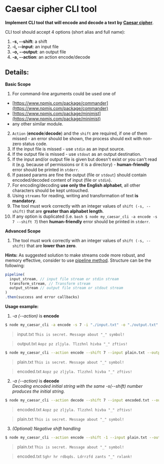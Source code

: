 # Caesar cipher CLI tool

**Implement CLI tool that will encode and decode a text by [Caesar cipher](https://en.wikipedia.org/wiki/Caesar_cipher)**.

CLI tool should accept 4 options (short alias and full name):

1.  **-s, --shift**: a shift
2.  **-i, --input**: an input file
3.  **-o, --output**: an output file
4.  **-a, --action**: an action encode/decode

## Details:

**Basic Scope**

1. For command-line arguments could be used one of
  - [https://www.npmjs.com/package/commander](https://www.npmjs.com/package/commander)
  - [https://www.npmjs.com/package/minimist](https://www.npmjs.com/package/minimist)
  - any other similar module.
2. `Action` (**encode**/**decode**) and the `shift` are required, if one of them missed - an error should be shown, the process should exit with non-zero status code.
3. If the input file is missed - use `stdin` as an input source.
4. If the output file is missed - use `stdout` as an output destination.
5. If the input and/or output file is given but doesn't exist or you can't read it (e.g. because of permissions or it is a directory) - **human-friendly** error should be printed in `stderr`.
6. If passed params are fine the output (file or `stdout`) should contain encoded/decoded content of input (file or `stdin`).
7. For encoding/decoding **use only the English alphabet**, all other characters should be kept untouched.
8. Using `streams` for reading, writing and transformation of text **is mandatory**.
9. The tool must work correctly with an integer values of `shift (-s, --shift)` that are **greater than alphabet length**.
10. If any option is duplicated (i.e. `bash $ node my_caesar_cli -a encode -s 7 --shift 7`) then **human-friendly** error should be printed in `stderr`.

**Advanced Scope**

1. The tool must work correctly with an integer values of `shift (-s, --shift)` that are **lower than zero**.

**Hints:**
As suggested solution to make streams code more robust, and memory effective, consider to use [pipeline method](https://nodejs.org/api/stream.html#stream_stream_pipeline_streams_callback).
Structure can be the following:

```javascript
pipeline(
  input_stream, // input file stream or stdin stream
  transform_stream, // Transform stream
  output_stream // output file stream or stdout stream
)
.then(success and error callbacks)
```

**Usage example:**  
1. _-a (--action)_ is **encode**

```bash
$ node my_caesar_cli -a encode -s 7 -i "./input.txt" -o "./output.txt"
```
> input.txt
> `This is secret. Message about "_" symbol!`

> output.txt
> `Aopz pz zljyla. Tlzzhnl hivba "_" zftivs!`

```bash
$ node my_caesar_cli --action encode --shift 7 --input plain.txt --output encoded.txt
```
> plain.txt
> `This is secret. Message about "_" symbol!`

> encoded.txt
> `Aopz pz zljyla. Tlzzhnl hivba "_" zftivs!`

2. _-a (--action)_ is **decode**  
_Decoding encoded initial string with the same -s(--shift) number produces the initial string._

```bash
$ node my_caesar_cli --action decode --shift 7 --input encoded.txt --output plain.txt
```

> encoded.txt
> `Aopz pz zljyla. Tlzzhnl hivba "_" zftivs!`

> plain.txt
> `This is secret. Message about "_" symbol!`

3. _(Optional) Negative shift handling_

```bash
$ node my_caesar_cli --action encode --shift -1 --input plain.txt --output encoded.txt
```

> plain.txt
> `This is secret. Message about "_" symbol!`

> encoded.txt
> `Sghr hr rdbqds. Ldrrzfd zants "_" rxlank!`
